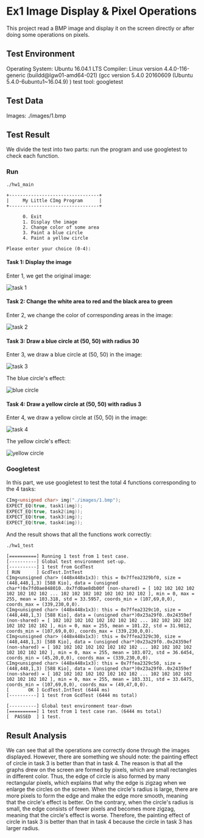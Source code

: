 # Ex1 Image Display & Pixel Operations

This project read a BMP image and display it on the screen directly or after doing some operations on pixels.

## Test Environment

Operating System: Ubuntu 16.04.1 LTS
Compiler:  Linux version 4.4.0-116-generic (buildd@lgw01-amd64-021) (gcc version 5.4.0 20160609 (Ubuntu 5.4.0-6ubuntu1~16.04.9) )
test tool: googletest

## Test Data

Images: ./images/1.bmp

## Test Result

We divide the test into two parts: run the program and use googletest to check each function.

### Run

```shell
./hw1_main

+---------------------------------+
|     My Little CImg Program      |
+---------------------------------+

      0. Exit                      
      1. Display the image         
      2. Change color of some area
      3. Paint a blue circle       
      4. Paint a yellow circle     

Please enter your choice (0-4):
```

#### Task 1: Display the image

Enter 1, we get the original image:

![task 1](./images/Task1.png)

#### Task 2: Change the white area to red and the black area to green

Enter 2, we change the color of corresponding areas in the image:

![task 2](./images/Task2.png)

#### Task 3: Draw a blue circle at (50, 50) with radius 30

Enter 3, we draw a blue circle at (50, 50) in the image:

![task 3](./images/Task3_1.png)

The blue circle's effect:

![blue circle](./images/Task3_2.png)

#### Task 4: Draw a yellow circle at (50, 50) with radius 3

Enter 4, we draw a yellow circle at (50, 50) in the image:

![task 4](./images/Task4_1.png)

The yellow circle's effect:

![yellow circle](./images/Task4_2.png)

### Googletest

In this part, we use googletest to test the total 4 functions corresponding to the 4 tasks:

```c++
CImg<unsigned char> img("./images/1.bmp");
EXPECT_EQ(true, task1(img));
EXPECT_EQ(true, task2(img));
EXPECT_EQ(true, task3(img));
EXPECT_EQ(true, task4(img));
```

And the result shows that all the functions work correctly:

```shell
./hw1_test

[==========] Running 1 test from 1 test case.
[----------] Global test environment set-up.
[----------] 1 test from GcdTest
[ RUN      ] GcdTest.IntTest
CImg<unsigned char> (448x448x1x3): this = 0x7ffea2329bf0, size = (448,448,1,3) [588 Kio], data = (unsigned char*)0x7fd0ae848010..0x7fd0ae8db00f (non-shared) = [ 102 102 102 102 102 102 102 102 ... 102 102 102 102 102 102 102 102 ], min = 0, max = 255, mean = 103.318, std = 33.5957, coords_min = (107,69,0,0), coords_max = (339,230,0,0).
CImg<unsigned char> (448x448x1x3): this = 0x7ffea2329c10, size = (448,448,1,3) [588 Kio], data = (unsigned char*)0x23a29f0..0x24359ef (non-shared) = [ 102 102 102 102 102 102 102 102 ... 102 102 102 102 102 102 102 102 ], min = 0, max = 255, mean = 101.22, std = 31.9812, coords_min = (107,69,0,0), coords_max = (339,230,0,0).
CImg<unsigned char> (448x448x1x3): this = 0x7ffea2329c30, size = (448,448,1,3) [588 Kio], data = (unsigned char*)0x23a29f0..0x24359ef (non-shared) = [ 102 102 102 102 102 102 102 102 ... 102 102 102 102 102 102 102 102 ], min = 0, max = 255, mean = 103.072, std = 36.6454, coords_min = (45,20,0,0), coords_max = (339,230,0,0).
CImg<unsigned char> (448x448x1x3): this = 0x7ffea2329c50, size = (448,448,1,3) [588 Kio], data = (unsigned char*)0x23a29f0..0x24359ef (non-shared) = [ 102 102 102 102 102 102 102 102 ... 102 102 102 102 102 102 102 102 ], min = 0, max = 255, mean = 103.331, std = 33.6475, coords_min = (107,69,0,0), coords_max = (49,47,0,0).
[       OK ] GcdTest.IntTest (6444 ms)
[----------] 1 test from GcdTest (6444 ms total)

[----------] Global test environment tear-down
[==========] 1 test from 1 test case ran. (6444 ms total)
[  PASSED  ] 1 test.
```

## Result Analysis

We can see that all the operations are correctly done through the images displayed. However, there are something we should note: the painting effect of circle in task 3 is better than that in task 4. The reason is that all the graphs drew on the screen are formed by pixels, which are small rectangles in different color. Thus, the edge of circle is also formed by many rectangular pixels, which explains that why the edge is zigzag when we enlarge the circles on the screen. When the circle's radius is large, there are more pixels to form the edge and make the edge more smooth, meaning that the circle's effect is better. On the contrary, when the circle's radius is small, the edge consists of fewer pixels and becomes more zigzag, meaning that the circle's effect is worse. Therefore, the painting effect of circle in task 3 is better than that in task 4 because the circle in task 3 has larger radius.
